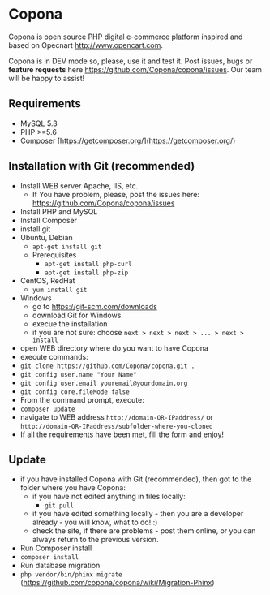 # Copona

Copona is open source PHP digital e-commerce platform inspired and based on Opecnart http://www.opencart.com.

Copona is in DEV mode so, please, use it and test it. Post issues, bugs or **feature requests** here https://github.com/Copona/copona/issues. Our team will be happy to assist!


## Requirements
* MySQL 5.3
* PHP >=5.6
* Composer [https://getcomposer.org/](https://getcomposer.org/)

## Installation with Git (recommended)
* Install WEB server Apache, IIS, etc.
  * If You have problem, please, post the issues here: https://github.com/Copona/copona/issues 
* Install PHP and MySQL 
* Install Composer
* install git
 * Ubuntu, Debian
   * `apt-get install git`
   * Prerequisites
     * `apt-get install php-curl`
     * `apt-get install php-zip`
 * CentOS, RedHat
   * `yum install git`
 * Windows
   * go to https://git-scm.com/downloads
    * download Git for Windows
    * execue the installation
    * if you are not sure: choose `next > next > next > ... > next > install`
* open WEB directory where do you want to have Copona
* execute commands: 
 * `git clone https://github.com/Copona/copona.git .`
 * `git config user.name "Your Name"`
 * `git config user.email youremail@yourdomain.org`
 * `git config core.fileMode false`
* From the command prompt, execute:
 * `composer update`
* navigate to WEB address `http://domain-OR-IPaddress/` or `http://domain-OR-IPaddress/subfolder-where-you-cloned`
* If all the requirements have been met, fill the form and enjoy!

## Update
* if you have installed Copona with Git (recommended), then got to the folder where you have Copona:
  * if you have not edited anything in files locally:
    * `git pull`
  * if you have edited something locally - then you are a developer already - you will know, what to do! :)
  * check the site, if there are problems - post them online, or you can always return to the previous version.
* Run Composer install
 * `composer install`
* Run database migration
 * `php vendor/bin/phinx migrate` (https://github.com/copona/copona/wiki/Migration-Phinx)
